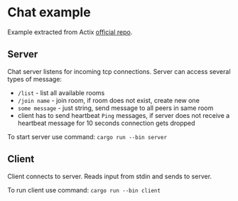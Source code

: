# Chat example

Example extracted from Actix [official repo](https://github.com/actix/actix/tree/master/examples/chat).

## Server

Chat server listens for incoming tcp connections. Server can access several types of message:

* `/list` - list all available rooms
* `/join name` - join room, if room does not exist, create new one
* `some message` - just string, send message to all peers in same room
* client has to send heartbeat `Ping` messages, if server does not receive a heartbeat message for 10 seconds connection gets dropped
  
To start server use command: `cargo run --bin server`

## Client

Client connects to server. Reads input from stdin and sends to server.

To run client use command: `cargo run --bin client`
